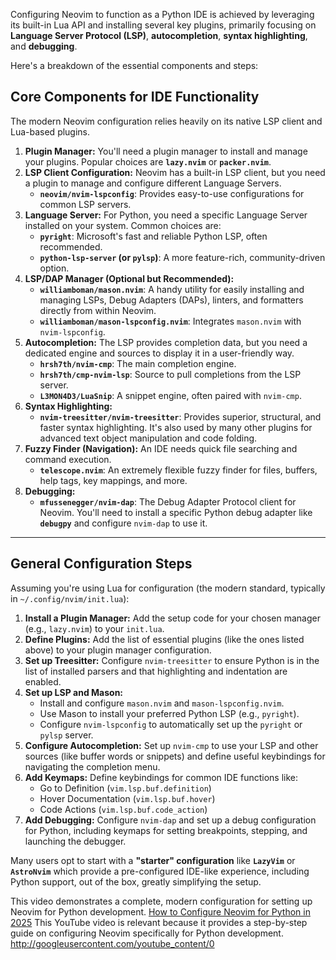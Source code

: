 Configuring Neovim to function as a Python IDE is achieved by leveraging its built-in Lua API and installing several key plugins, primarily focusing on **Language Server Protocol (LSP)**, **autocompletion**, **syntax highlighting**, and **debugging**.

Here's a breakdown of the essential components and steps:

## Core Components for IDE Functionality

The modern Neovim configuration relies heavily on its native LSP client and Lua-based plugins.

1.  **Plugin Manager:** You'll need a plugin manager to install and manage your plugins. Popular choices are **`lazy.nvim`** or **`packer.nvim`**.
2.  **LSP Client Configuration:** Neovim has a built-in LSP client, but you need a plugin to manage and configure different Language Servers.
    * **`neovim/nvim-lspconfig`**: Provides easy-to-use configurations for common LSP servers.
3.  **Language Server:** For Python, you need a specific Language Server installed on your system. Common choices are:
    * **`pyright`**: Microsoft's fast and reliable Python LSP, often recommended.
    * **`python-lsp-server` (or `pylsp`)**: A more feature-rich, community-driven option.
4.  **LSP/DAP Manager (Optional but Recommended):**
    * **`williamboman/mason.nvim`**: A handy utility for easily installing and managing LSPs, Debug Adapters (DAPs), linters, and formatters directly from within Neovim.
    * **`williamboman/mason-lspconfig.nvim`**: Integrates `mason.nvim` with `nvim-lspconfig`.
5.  **Autocompletion:** The LSP provides completion data, but you need a dedicated engine and sources to display it in a user-friendly way.
    * **`hrsh7th/nvim-cmp`**: The main completion engine.
    * **`hrsh7th/cmp-nvim-lsp`**: Source to pull completions from the LSP server.
    * **`L3MON4D3/LuaSnip`**: A snippet engine, often paired with `nvim-cmp`.
6.  **Syntax Highlighting:**
    * **`nvim-treesitter/nvim-treesitter`**: Provides superior, structural, and faster syntax highlighting. It's also used by many other plugins for advanced text object manipulation and code folding.
7.  **Fuzzy Finder (Navigation):** An IDE needs quick file searching and command execution.
    * **`telescope.nvim`**: An extremely flexible fuzzy finder for files, buffers, help tags, key mappings, and more.
8.  **Debugging:**
    * **`mfussenegger/nvim-dap`**: The Debug Adapter Protocol client for Neovim. You'll need to install a specific Python debug adapter like **`debugpy`** and configure `nvim-dap` to use it.

***

## General Configuration Steps

Assuming you're using Lua for configuration (the modern standard, typically in `~/.config/nvim/init.lua`):

1.  **Install a Plugin Manager:** Add the setup code for your chosen manager (e.g., `lazy.nvim`) to your `init.lua`.
2.  **Define Plugins:** Add the list of essential plugins (like the ones listed above) to your plugin manager configuration.
3.  **Set up Treesitter:** Configure `nvim-treesitter` to ensure Python is in the list of installed parsers and that highlighting and indentation are enabled.
4.  **Set up LSP and Mason:**
    * Install and configure `mason.nvim` and `mason-lspconfig.nvim`.
    * Use Mason to install your preferred Python LSP (e.g., `pyright`).
    * Configure `nvim-lspconfig` to automatically set up the `pyright` or `pylsp` server.
5.  **Configure Autocompletion:** Set up `nvim-cmp` to use your LSP and other sources (like buffer words or snippets) and define useful keybindings for navigating the completion menu.
6.  **Add Keymaps:** Define keybindings for common IDE functions like:
    * Go to Definition (`vim.lsp.buf.definition`)
    * Hover Documentation (`vim.lsp.buf.hover`)
    * Code Actions (`vim.lsp.buf.code_action`)
7.  **Add Debugging:** Configure `nvim-dap` and set up a debug configuration for Python, including keymaps for setting breakpoints, stepping, and launching the debugger.

Many users opt to start with a **"starter" configuration** like **`LazyVim`** or **`AstroNvim`** which provide a pre-configured IDE-like experience, including Python support, out of the box, greatly simplifying the setup.

This video demonstrates a complete, modern configuration for setting up Neovim for Python development. [How to Configure Neovim for Python in 2025](https://www.youtube.com/watch?v=IobijoroGE0) This YouTube video is relevant because it provides a step-by-step guide on configuring Neovim specifically for Python development.
http://googleusercontent.com/youtube_content/0
